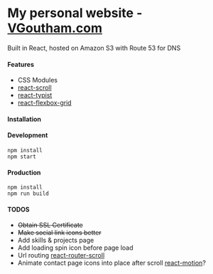 # My personal website - [VGoutham.com](http://www.vgoutham.com)

Built in React, hosted on Amazon S3 with Route 53 for DNS

#### Features

- CSS Modules
- [react-scroll](https://github.com/fisshy/react-scroll)
- [react-typist](https://github.com/jstejada/react-typist)
- [react-flexbox-grid](https://github.com/roylee0704/react-flexbox-grid)

#### Installation

>
#### Development
```
npm install
npm start
```
#### Production
```
npm install
npm run build
```

#### TODOS

- ~~Obtain SSL Certificate~~
- ~~Make social link icons better~~
- Add skills & projects page
- Add loading spin icon before page load
- Url routing [react-router-scroll](https://github.com/taion/react-router-scroll)
- Animate contact page icons into place after scroll [react-motion](https://github.com/chenglou/react-motion)?
